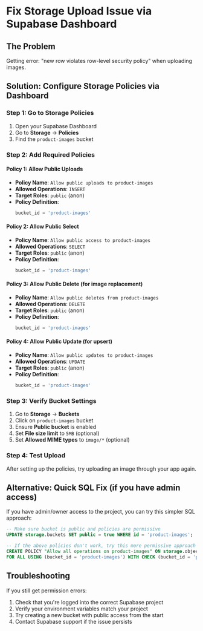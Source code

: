 # Fix Storage Upload Issue via Supabase Dashboard

## The Problem

Getting error: "new row violates row-level security policy" when uploading images.

## Solution: Configure Storage Policies via Dashboard

### Step 1: Go to Storage Policies

1. Open your Supabase Dashboard
2. Go to **Storage** → **Policies**
3. Find the `product-images` bucket

### Step 2: Add Required Policies

#### Policy 1: Allow Public Uploads

- **Policy Name**: `Allow public uploads to product-images`
- **Allowed Operations**: `INSERT`
- **Target Roles**: `public` (anon)
- **Policy Definition**:
  ```sql
  bucket_id = 'product-images'
  ```

#### Policy 2: Allow Public Select

- **Policy Name**: `Allow public access to product-images`
- **Allowed Operations**: `SELECT`
- **Target Roles**: `public` (anon)
- **Policy Definition**:
  ```sql
  bucket_id = 'product-images'
  ```

#### Policy 3: Allow Public Delete (for image replacement)

- **Policy Name**: `Allow public deletes from product-images`
- **Allowed Operations**: `DELETE`
- **Target Roles**: `public` (anon)
- **Policy Definition**:
  ```sql
  bucket_id = 'product-images'
  ```

#### Policy 4: Allow Public Update (for upsert)

- **Policy Name**: `Allow public updates to product-images`
- **Allowed Operations**: `UPDATE`
- **Target Roles**: `public` (anon)
- **Policy Definition**:
  ```sql
  bucket_id = 'product-images'
  ```

### Step 3: Verify Bucket Settings

1. Go to **Storage** → **Buckets**
2. Click on `product-images` bucket
3. Ensure **Public bucket** is enabled
4. Set **File size limit** to `5MB` (optional)
5. Set **Allowed MIME types** to `image/*` (optional)

### Step 4: Test Upload

After setting up the policies, try uploading an image through your app again.

## Alternative: Quick SQL Fix (if you have admin access)

If you have admin/owner access to the project, you can try this simpler SQL approach:

```sql
-- Make sure bucket is public and policies are permissive
UPDATE storage.buckets SET public = true WHERE id = 'product-images';

-- If the above policies don't work, try this more permissive approach
CREATE POLICY "Allow all operations on product-images" ON storage.objects
FOR ALL USING (bucket_id = 'product-images') WITH CHECK (bucket_id = 'product-images');
```

## Troubleshooting

If you still get permission errors:

1. Check that you're logged into the correct Supabase project
2. Verify your environment variables match your project
3. Try creating a new bucket with public access from the start
4. Contact Supabase support if the issue persists
